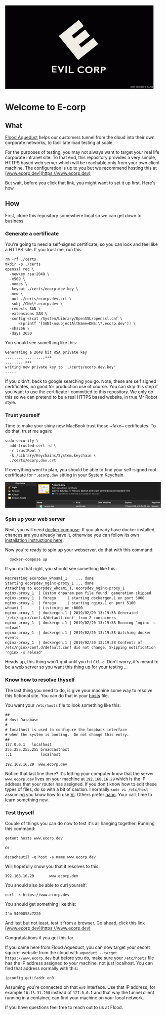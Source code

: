 ![](certs/ecorp.gif)

# Welcome to E-corp

## What

[Flood Aqueduct](https://aqueduct.flood.io) helps our customers tunnel from the cloud into their own corporate networks, to facilitate load testing at scale.

For the purposes of testing, you may not always want to target your real life corporate intranet site. To that end, this repository provides a very simple, HTTPS based web server which will be reachable only from your own client machine. The configuration is up to you but we recommend hosting this at [www.ecorp.dev](https://www.ecorp.dev)

But wait, before you click that link, you might want to set it up first. Here's how.

## How

First, clone this repository somewhere local so we can get down to business.

### Generate a certificate

You're going to need a self-signed certificate, so you can look and feel like a HTTPS site. If you trust me, run this:

```
rm -rf ./certs
mkdir -p ./certs
openssl req \
  -newkey rsa:2048 \
  -x509 \
  -nodes \
  -keyout ./certs/ecorp.dev.key \
  -new \
  -out ./certs/ecorp.dev.crt \
  -subj /CN=\*.ecorp.dev \
  -reqexts SAN \
  -extensions SAN \
  -config <(cat /System/Library/OpenSSL/openssl.cnf \
      <(printf '[SAN]\nsubjectAltName=DNS:\*.ecorp.dev')) \
  -sha256 \
  -days 3650
```

You should see something like this:

```
Generating a 2048 bit RSA private key
..................+++
.........+++
writing new private key to './certs/ecorp.dev.key'
-----
```

If you didn't, back to google searching you go. Note, these are self signed certificates, no good for production use of course. You can skip this step if you want to use the certificate I committed to this repository. We only do this so we can pretend to be a real HTTPS based website, in true Mr Robot style.

### Trust yourself

Time to make your shiny new MacBook trust those ~fake~ certificates. To do that, trust me again:

```
sudo security \
  add-trusted-cert -d \
  -r trustRoot \
  -k /Library/Keychains/System.keychain \
  ./certs/ecorp.dev.crt
```

If everything went to plan, you should be able to find your self-signed root certificate for `*.ecorp.dev` sitting in your System Keychain.

![](certs/Keychain_Access.png)

### Spin up your web server

Next, you will need [docker compose](https://docs.docker.com/compose/). If you already have docker installed, chances are you already have it, otherwise you can follow its own [installation instructions here](https://docs.docker.com/compose/install/).

Now you're ready to spin up your webserver, do that with this command:

```
  docker-compose up
```

If you do that right, you should see something like this:

```
Recreating ecorpdev_whoami_1    ... done
Starting ecorpdev_nginx-proxy_1 ... done
Attaching to ecorpdev_whoami_1, ecorpdev_nginx-proxy_1
nginx-proxy_1  | Custom dhparam.pem file found, generation skipped
nginx-proxy_1  | forego     | starting dockergen.1 on port 5000
nginx-proxy_1  | forego     | starting nginx.1 on port 5100
whoami_1       | Listening on :8000
nginx-proxy_1  | dockergen.1 | 2019/02/20 13:19:38 Generated '/etc/nginx/conf.d/default.conf' from 2 containers
nginx-proxy_1  | dockergen.1 | 2019/02/20 13:19:38 Running 'nginx -s reload'
nginx-proxy_1  | dockergen.1 | 2019/02/20 13:19:38 Watching docker events
nginx-proxy_1  | dockergen.1 | 2019/02/20 13:19:38 Contents of /etc/nginx/conf.d/default.conf did not change. Skipping notification 'nginx -s reload'
```

Heads up, this thing won't quit until you hit `Ctl-c`. Don't worry, it's meant to be a web server so you want this thing up for your testing ...

### Know how to resolve thyself

The last thing you need to do, is give your machine some way to resolve this fictional site. You can do that in your [hosts](https://en.wikipedia.org/wiki/Hosts_(file)) file.

You want your `/etc/hosts` file to look something like this:

```
##
# Host Database
#
# localhost is used to configure the loopback interface
# when the system is booting.  Do not change this entry.
##
127.0.0.1	localhost
255.255.255.255	broadcasthost
::1             localhost

192.168.16.29  www.ecorp.dev
```

Notice that last line there? It's letting your computer know that the server `www.ecorp.dev` lives on your machine at `192.168.16.29` which is the IP address that your router has assigned. If you don't know how to edit these types of files, do so with a bit of caution. I normally `sudo vi /etc/host` assuming you know how to use [Vi](https://en.wikipedia.org/wiki/Vi). Others prefer [nano](https://en.wikipedia.org/wiki/GNU_nano). Your call, time to learn something new.

### Test thyself

Couple of things you can do now to test it's all hanging together. Running this command:

```
getent hosts www.ecorp.dev
```
or
```
dscacheutil -q host -a name www.ecorp.dev
```

Will hopefully show you that it resolves to this:

```
192.168.16.29       www.ecorp.dev
```

You should also be able to curl yourself:

```
curl -k https://www.ecorp.dev
```

You should get something like this:

```
I'm 5400858c7220
```

And last but not least, test it from a browser. Go ahead, click this link [www.ecorp.dev](https://www.ecorp.dev)

Congratulations if you got this far.

If you came here from Flood Aqueduct, you can now target your secret squirrel website from the cloud with `aqueduct --target https://www.ecorp.dev` but before you do, make sure your `/etc/hosts` file has the IP address assigned to your machine, not just localhost. You can find that address normally with this:

```
ipconfig getifaddr en0
```

Assuming you're connected on that `en0` interface. Use that IP address, for example `10.13.31.200` instead of `127.0.0.1` and that way the tunnel client running in a container, can find your machine on your local network.

If you have questions feel free to reach out to us at Flood.
